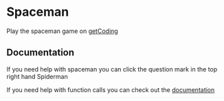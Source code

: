 # Spaceman

Play the spaceman game on [getCoding](http://www.getcoding.io/space-man)

## Documentation

If you need help with spaceman you can click the question mark in the top right hand Spiderman

If you need help with function calls you can check out the [documentation]()
